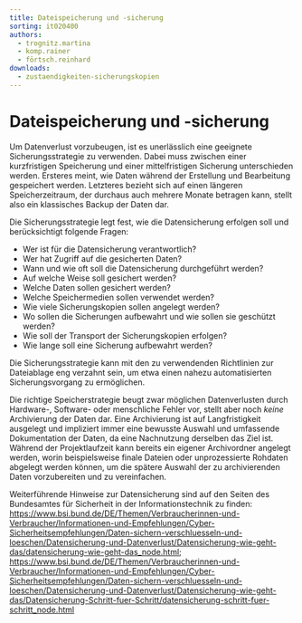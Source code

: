 ```yaml
---
title: Dateispeicherung und -sicherung
sorting: it020400
authors:
  - trognitz.martina
  - komp.rainer
  - förtsch.reinhard
downloads:
  - zustaendigkeiten-sicherungskopien
---
```


# Dateispeicherung und -sicherung

Um Datenverlust vorzubeugen, ist es unerlässlich eine geeignete Sicherungsstrategie zu verwenden. Dabei muss zwischen einer kurzfristigen Speicherung und einer mittelfristigen Sicherung unterschieden werden. Ersteres meint, wie Daten während der Erstellung und Bearbeitung gespeichert werden. Letzteres bezieht sich auf einen längeren Speicherzeitraum, der durchaus auch mehrere Monate betragen kann, stellt also ein klassisches Backup der Daten dar.

Die Sicherungsstrategie legt fest, wie die Datensicherung erfolgen soll und berücksichtigt folgende Fragen:

- Wer ist für die Datensicherung verantwortlich?
- Wer hat Zugriff auf die gesicherten Daten?
- Wann und wie oft soll die Datensicherung durchgeführt werden?
- Auf welche Weise soll gesichert werden?
- Welche Daten sollen gesichert werden?
- Welche Speichermedien sollen verwendet werden?
- Wie viele Sicherungskopien sollen angelegt werden?
- Wo sollen die Sicherungen aufbewahrt und wie sollen sie geschützt werden?
- Wie soll der Transport der Sicherungskopien erfolgen?
- Wie lange soll eine Sicherung aufbewahrt werden?

Die Sicherungsstrategie kann mit den zu verwendenden Richtlinien zur Dateiablage eng verzahnt sein, um etwa einen nahezu automatisierten Sicherungsvorgang zu ermöglichen.

Die richtige Speicherstrategie beugt zwar möglichen Datenverlusten durch Hardware-, Software- oder menschliche Fehler vor, stellt aber noch _keine_ Archivierung der Daten dar. Eine Archivierung ist auf Langfristigkeit ausgelegt und impliziert immer eine bewusste Auswahl und umfassende Dokumentation der Daten, da eine Nachnutzung derselben das Ziel ist. Während der Projektlaufzeit kann bereits ein eigener Archivordner angelegt werden, worin beispielsweise finale Dateien oder unprozessierte Rohdaten abgelegt werden können, um die spätere Auswahl der zu archivierenden Daten vorzubereiten und zu vereinfachen.

Weiterführende Hinweise zur Datensicherung sind auf den Seiten des Bundesamtes für Sicherheit in der Informationstechnik zu finden: https://www.bsi.bund.de/DE/Themen/Verbraucherinnen-und-Verbraucher/Informationen-und-Empfehlungen/Cyber-Sicherheitsempfehlungen/Daten-sichern-verschluesseln-und-loeschen/Datensicherung-und-Datenverlust/Datensicherung-wie-geht-das/datensicherung-wie-geht-das_node.html; https://www.bsi.bund.de/DE/Themen/Verbraucherinnen-und-Verbraucher/Informationen-und-Empfehlungen/Cyber-Sicherheitsempfehlungen/Daten-sichern-verschluesseln-und-loeschen/Datensicherung-und-Datenverlust/Datensicherung-wie-geht-das/Datensicherung-Schritt-fuer-Schritt/datensicherung-schritt-fuer-schritt_node.html

